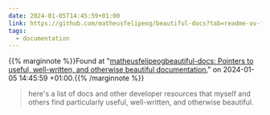 ```yaml
---
date: 2024-01-05T14:45:59+01:00
link: https://github.com/matheusfelipeog/beautiful-docs?tab=readme-ov-file
tags:
  - documentation
---
```

{{% marginnote %}}Found at "[matheusfelipeogbeautiful-docs: Pointers to useful, well-written, and otherwise beautiful documentation.](https://web.archive.org/web/20240105144559/https://github.com/matheusfelipeog/beautiful-docs?tab=readme-ov-file)" on 2024-01-05 14:45:59 +01:00.{{% /marginnote %}}

> here's a list of docs and other developer resources that myself and others find particularly useful, well-written, and otherwise beautiful.